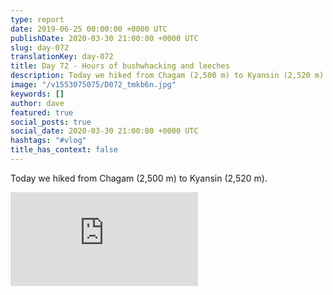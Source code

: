 ```yaml
---
type: report
date: 2019-06-25 00:00:00 +0000 UTC
publishDate: 2020-03-30 21:00:00 +0000 UTC
slug: day-072
translationKey: day-072
title: Day 72 - Hours of bushwhacking and leeches
description: Today we hiked from Chagam (2,500 m) to Kyansin (2,520 m).
image: "/v1553075075/D072_tmkb6n.jpg"
keywords: []
author: dave
featured: true
social_posts: true
social_date: 2020-03-30 21:00:00 +0000 UTC
hashtags: "#vlog"
title_has_context: false
---
```


Today we hiked from Chagam (2,500 m) to Kyansin (2,520 m).

<iframe class="youtube75" src="https://www.youtube.com/embed/D84mLB_ERto" frameborder="0" allow="accelerometer; autoplay; encrypted-media; gyroscope; picture-in-picture" allowfullscreen></iframe>

